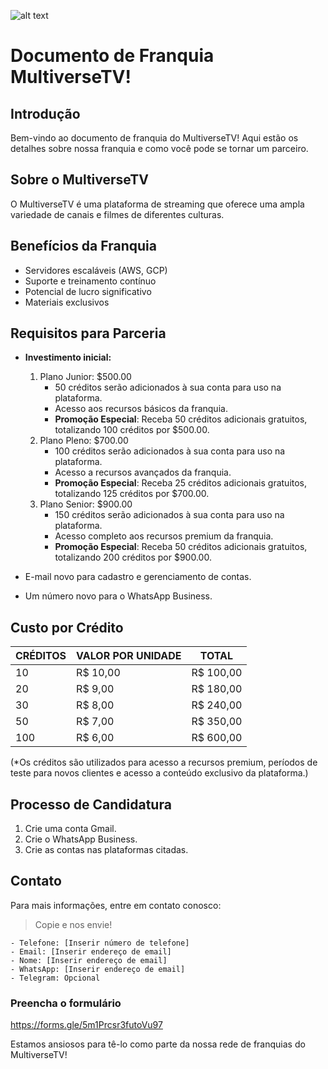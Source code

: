 
![alt text](https://github.com/multiverseTV/franquia/assets/152097542/93d1847c-1b7f-46d3-8e86-ff9e0889d07b)

# Documento de Franquia MultiverseTV!


## Introdução
Bem-vindo ao documento de franquia do MultiverseTV! Aqui estão os detalhes sobre nossa franquia e como você pode se tornar um parceiro.

## Sobre o MultiverseTV
O MultiverseTV é uma plataforma de streaming que oferece uma ampla variedade de canais e filmes de diferentes culturas.

## Benefícios da Franquia
- Servidores escaláveis (AWS, GCP)
- Suporte e treinamento contínuo
- Potencial de lucro significativo
- Materiais exclusivos

## Requisitos para Parceria
- **Investimento inicial:**
    1. Plano Junior: $500.00
       - 50 créditos serão adicionados à sua conta para uso na plataforma.
       - Acesso aos recursos básicos da franquia.
       - **Promoção Especial**: Receba 50 créditos adicionais gratuitos, totalizando 100 créditos por $500.00.
    2. Plano Pleno: $700.00
       - 100 créditos serão adicionados à sua conta para uso na plataforma.
       - Acesso a recursos avançados da franquia.
       - **Promoção Especial**: Receba 25 créditos adicionais gratuitos, totalizando 125 créditos por $700.00.
    3. Plano Senior: $900.00
       - 150 créditos serão adicionados à sua conta para uso na plataforma.
       - Acesso completo aos recursos premium da franquia.
       - **Promoção Especial**: Receba 50 créditos adicionais gratuitos, totalizando 200 créditos por $900.00.

- E-mail novo para cadastro e gerenciamento de contas.
- Um número novo para o WhatsApp Business.

## Custo por Crédito
CRÉDITOS | VALOR POR UNIDADE | TOTAL
---------|--------------------|------
10       | R$ 10,00           | R$ 100,00
20       | R$ 9,00            | R$ 180,00
30       | R$ 8,00            | R$ 240,00
50       | R$ 7,00            | R$ 350,00
100      | R$ 6,00            | R$ 600,00

(*Os créditos são utilizados para acesso a recursos premium, períodos de teste para novos clientes e acesso a conteúdo exclusivo da plataforma.)

## Processo de Candidatura
1. Crie uma conta Gmail.
2. Crie o WhatsApp Business.
3. Crie as contas nas plataformas citadas.

## Contato
Para mais informações, entre em contato conosco:
> Copie e nos envie!
```
- Telefone: [Inserir número de telefone]
- Email: [Inserir endereço de email]
- Nome: [Inserir endereço de email]
- WhatsApp: [Inserir endereço de email]
- Telegram: Opcional
```

### Preencha o formulário
https://forms.gle/5m1Prcsr3futoVu97

Estamos ansiosos para tê-lo como parte da nossa rede de franquias do MultiverseTV!
